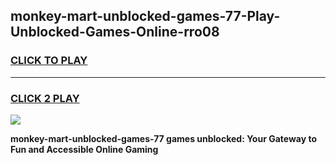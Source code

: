 
## monkey-mart-unblocked-games-77-Play-Unblocked-Games-Online-rro08
<h3>
<a href="https://premium76.site?title=monkey-mart-unblocked-games-77&ref=25A">CLICK TO PLAY</a></h3>
<hr>

<h3>
<a href="https://premium76.site?title=monkey-mart-unblocked-games-77&ref=25A">CLICK 2 PLAY</a>
  
</h3>

<a href="https://premium76.site?title=monkey-mart-unblocked-games-77&ref=25A"><img src="https://clearcache.store/games.png"></a>


**monkey-mart-unblocked-games-77 games unblocked: Your Gateway to Fun and Accessible Online Gaming**
